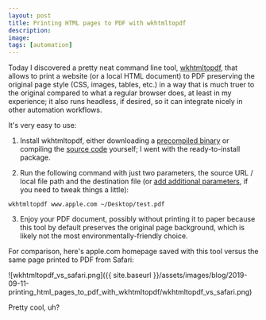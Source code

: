 ```yaml
---
layout: post
title: Printing HTML pages to PDF with wkhtmltopdf
description:
image:
tags: [automation]
---
```

Today I discovered a pretty neat command line tool, [wkhtmltopdf](https://wkhtmltopdf.org/index.html), that allows to print a website (or a local HTML document) to PDF preserving the original page style (CSS, images, tables, etc.) in a way that is much truer to the original compared to what a regular browser does, at least in my experience; it also runs headless, if desired, so it can integrate nicely in other automation workflows.

It's very easy to use:

1. Install wkhtmltopdf, either downloading a [precompiled binary](https://wkhtmltopdf.org/downloads.html) or compiling the [source code](https://github.com/wkhtmltopdf/wkhtmltopdf) yourself; I went with the ready-to-install package.

2. Run the following command with just two parameters, the source URL / local file path and the destination file (or [add additional parameters](https://wkhtmltopdf.org/usage/wkhtmltopdf.txt), if you need to tweak things a little):
```shell
wkhtmltopdf www.apple.com ~/Desktop/test.pdf
```

3. Enjoy your PDF document, possibly without printing it to paper because this tool by default preserves the original page background, which is likely not the most environmentally-friendly choice.

For comparison, here's apple.com homepage saved with this tool versus the same page printed to PDF from Safari:

![wkhtmltopdf_vs_safari.png]({{ site.baseurl }}/assets/images/blog/2019-09-11-printing_html_pages_to_pdf_with_wkhtmltopdf/wkhtmltopdf_vs_safari.png)

Pretty cool, uh?